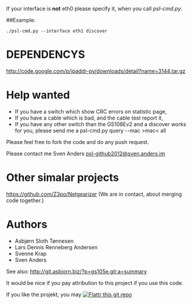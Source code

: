 


If your interface is **not** eth0 please specify it, when you call *psl-cmd.py*.

##Example:

    ./psl-cmd.py --interface eth1 discover

# DEPENDENCYS


http://code.google.com/p/ipaddr-py/downloads/detail?name=3144.tar.gz

# Help wanted

* If you have a switch which show CRC errors on statistic page,
* If you have a cable which is bad, and the cable test report it,
* If you have any other switch than the GS108Ev2 and a discover works for you, please send me a psl-cmd.py query --mac &gt;mac&lt; all

Please feel free to fork the code and do any push request.

Please contact me Sven Anders <psl-github2012@sven.anders.im>

# Other simalar projects

https://github.com/Z3po/Netgearizer (We are in contact, about merging code together.)

# Authors

* Asbjørn Sloth Tønnesen 
* Lars Dennis Renneberg Andersen
* Svenne Krap
* Sven Anders

See also: http://git.asbjorn.biz/?p=gs105e.git;a=summary

It would be nice if you pay attribution to this project if you use this code.

If you like the projekt, you may [![Flattr this git repo](http://api.flattr.com/button/flattr-badge-large.png)](https://flattr.com/submit/auto?user_id=tabacha&url=https://github.com/tabacha/ProSafeLinux&title=ProSafeLinux&language=&tags=github&category=software)